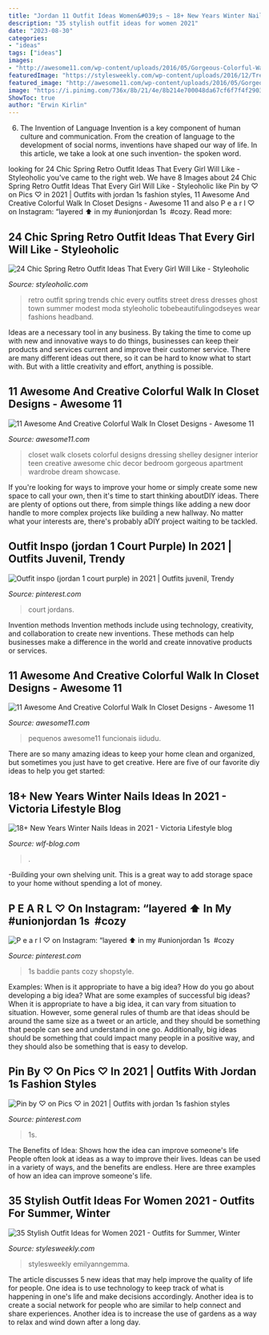 ```yaml
---
title: "Jordan 11 Outfit Ideas Women&#039;s ~ 18+ New Years Winter Nails Ideas In 2021"
description: "35 stylish outfit ideas for women 2021"
date: "2023-08-30"
categories:
- "ideas"
tags: ["ideas"]
images:
- "http://awesome11.com/wp-content/uploads/2016/05/Gorgeous-Colorful-Walk-In-Closet-Designs.jpg"
featuredImage: "https://stylesweekly.com/wp-content/uploads/2016/12/Trendy-Outfit-Ideas_30.jpg"
featured_image: "http://awesome11.com/wp-content/uploads/2016/05/Gorgeous-Colorful-Walk-In-Closet-Designs.jpg"
image: "https://i.pinimg.com/736x/8b/21/4e/8b214e700048da67cf6f7f4f2903858e.jpg"
ShowToc: true
author: "Erwin Kirlin"
---
```



6. The Invention of Language
Invention is a key component of human culture and communication. From the creation of language to the development of social norms, inventions have shaped our way of life. In this article, we take a look at one such invention- the spoken word.

	

		
looking for 24 Chic Spring Retro Outfit Ideas That Every Girl Will Like - Styleoholic you've came to the right web. We have 8 Images about 24 Chic Spring Retro Outfit Ideas That Every Girl Will Like - Styleoholic like Pin by ♡ on Pics ♡ in 2021 | Outfits with jordan 1s fashion styles, 11 Awesome And Creative Colorful Walk In Closet Designs - Awesome 11 and also P e a r l ♡ on Instagram: “layered ⬆️ in my #unionjordan 1s ️ #cozy. Read more:
		
    
## 24 Chic Spring Retro Outfit Ideas That Every Girl Will Like - Styleoholic

<img loading=lazy src="https://i.styleoholic.com/chic-retro-outfit-ideas-that-every-girl-will-like-24-500x750.jpg" onerror="this.onerror=null;this.src='https://tse3.mm.bing.net/th?id=OIP.91sWWeKuDgGTTaOlv55odgHaLH&amp;pid=15.1';" alt="24 Chic Spring Retro Outfit Ideas That Every Girl Will Like - Styleoholic">

_Source: styleoholic.com_

>retro outfit spring trends chic every outfits street dress dresses ghost town summer modest moda styleoholic tobebeautifulingodseyes wear fashions headband. 

	

Ideas are a necessary tool in any business. By taking the time to come up with new and innovative ways to do things, businesses can keep their products and services current and improve their customer service. There are many different ideas out there, so it can be hard to know what to start with. But with a little creativity and effort, anything is possible.

    
## 11 Awesome And Creative Colorful Walk In Closet Designs - Awesome 11

<img loading=lazy src="http://awesome11.com/wp-content/uploads/2016/05/Gorgeous-Colorful-Walk-In-Closet-Designs.jpg" onerror="this.onerror=null;this.src='https://tse1.mm.bing.net/th?id=OIP.ToMSnR4SioUxB5vFDRT_gAHaLH&amp;pid=15.1';" alt="11 Awesome And Creative Colorful Walk In Closet Designs - Awesome 11">

_Source: awesome11.com_

>closet walk closets colorful designs dressing shelley designer interior teen creative awesome chic decor bedroom gorgeous apartment wardrobe dream showcase. 

	

If you're looking for ways to improve your home or simply create some new space to call your own, then it's time to start thinking aboutDIY ideas. There are plenty of options out there, from simple things like adding a new door handle to more complex projects like building a new hallway. No matter what your interests are, there's probably aDIY project waiting to be tackled.

    
## Outfit Inspo (jordan 1 Court Purple) In 2021 | Outfits Juvenil, Trendy

<img loading=lazy src="https://i.pinimg.com/originals/cb/38/ff/cb38fffa6a78ed71fb2fc10610ed39e7.jpg" onerror="this.onerror=null;this.src='https://tse2.mm.bing.net/th?id=OIP.52qbAvh9psCslYYFAMeDjgHaJ4&amp;pid=15.1';" alt="Outfit inspo (jordan 1 court purple) in 2021 | Outfits juvenil, Trendy">

_Source: pinterest.com_

>court jordans. 

	

Invention methods
Invention methods include using technology, creativity, and collaboration to create new inventions. These methods can help businesses make a difference in the world and create innovative products or services.

    
## 11 Awesome And Creative Colorful Walk In Closet Designs - Awesome 11

<img loading=lazy src="https://www.awesome11.com/wp-content/uploads/2016/05/Colorful-Walk-In-Closet-Design.jpg" onerror="this.onerror=null;this.src='https://tse2.mm.bing.net/th?id=OIP.jL_3iYS6Ioyx55iko_FBYgHaJ2&amp;pid=15.1';" alt="11 Awesome And Creative Colorful Walk In Closet Designs - Awesome 11">

_Source: awesome11.com_

>pequenos awesome11 funcionais iidudu. 

	

There are so many amazing ideas to keep your home clean and organized, but sometimes you just have to get creative. Here are five of our favorite diy ideas to help you get started: 

    
## 18+ New Years Winter Nails Ideas In 2021 - Viсtoria Lifestyle Blog

<img loading=lazy src="https://wlf-blog.com/wp-content/uploads/15.WinterNails.Vol2_.18.jpeg" onerror="this.onerror=null;this.src='https://tse3.mm.bing.net/th?id=OIP.gZTA5pqUkTULCYS3D55W0AHaI_&amp;pid=15.1';" alt="18+ New Years Winter Nails Ideas in 2021 - Viсtoria Lifestyle blog">

_Source: wlf-blog.com_

>. 

	

-Building your own shelving unit. This is a great way to add storage space to your home without spending a lot of money.

    
## P E A R L ♡ On Instagram: “layered ⬆️ In My #unionjordan 1s ️ #cozy

<img loading=lazy src="https://i.pinimg.com/736x/8b/21/4e/8b214e700048da67cf6f7f4f2903858e.jpg" onerror="this.onerror=null;this.src='https://tse4.mm.bing.net/th?id=OIP.40HnPz6YIEoEgcc9rY2PkAHaIp&amp;pid=15.1';" alt="P e a r l ♡ on Instagram: “layered ⬆️ in my #unionjordan 1s ️ #cozy">

_Source: pinterest.com_

>1s baddie pants cozy shopstyle. 

	

Examples: When is it appropriate to have a big idea? How do you go about developing a big idea? What are some examples of successful big ideas?
When it is appropriate to have a big idea, it can vary from situation to situation. However, some general rules of thumb are that ideas should be around the same size as a tweet or an article, and they should be something that people can see and understand in one go. Additionally, big ideas should be something that could impact many people in a positive way, and they should also be something that is easy to develop.

    
## Pin By ♡ On Pics ♡ In 2021 | Outfits With Jordan 1s Fashion Styles

<img loading=lazy src="https://i.pinimg.com/736x/d8/e1/48/d8e1480582d0a78346575e0ce17d5914.jpg" onerror="this.onerror=null;this.src='https://tse4.mm.bing.net/th?id=OIP.jUJPzzcra6uPTKkpCdU3NgHaJL&amp;pid=15.1';" alt="Pin by ♡ on Pics ♡ in 2021 | Outfits with jordan 1s fashion styles">

_Source: pinterest.com_

>1s. 

	

The Benefits of Idea: Shows how the idea can improve someone's life
People often look at ideas as a way to improve their lives. Ideas can be used in a variety of ways, and the benefits are endless. Here are three examples of how an idea can improve someone's life.

    
## 35 Stylish Outfit Ideas For Women 2021 - Outfits For Summer, Winter

<img loading=lazy src="https://stylesweekly.com/wp-content/uploads/2016/12/Trendy-Outfit-Ideas_30.jpg" onerror="this.onerror=null;this.src='https://tse1.mm.bing.net/th?id=OIP.ICnu_8MBI3Yg5J9-k667xgHaOn&amp;pid=15.1';" alt="35 Stylish Outfit Ideas for Women 2021 - Outfits for Summer, Winter">

_Source: stylesweekly.com_

>stylesweekly emilyanngemma. 

	

The article discusses 5 new ideas that may help improve the quality of life for people. One idea is to use technology to keep track of what is happening in one's life and make decisions accordingly. Another idea is to create a social network for people who are similar to help connect and share experiences. Another idea is to increase the use of gardens as a way to relax and wind down after a long day.

